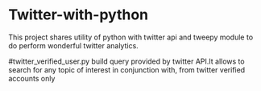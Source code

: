 # Twitter-with-python
This project shares utility of python with twitter api and tweepy module to do perform wonderful twitter analytics.

#twitter_verified_user.py build query provided by twitter API.It allows to search for any topic of interest in conjunction with, from twitter verified accounts only
